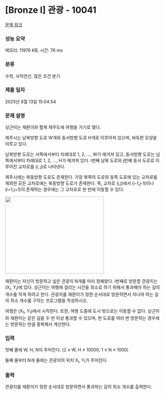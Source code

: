 # [Bronze I] 관광 - 10041 

[문제 링크](https://www.acmicpc.net/problem/10041) 

### 성능 요약

메모리: 11976 KB, 시간: 76 ms

### 분류

수학, 사칙연산, 많은 조건 분기

### 제출 일자

2025년 8월 13일 15:04:54

### 문제 설명

<p>상근이는 재환이와 함께 제주도에 여행을 가기로 했다.</p>

<p>제주시는 남북방향 도로 W개와 동서방향 도로 H개로 이루어져 있으며, 바둑판 모양을 이루고 있다.</p>

<p>남북방향 도로는 서쪽에서부터 차례대로 1, 2, ..., W가 매겨져 있고, 동서방향 도로는 남쪽에서부터 차례대로 1, 2, ..., H가 매겨져 있다. i번째 남북 도로와 j번째 동서 도로로 이루어진 교차로를 (i, j)로 나타낸다.</p>

<p>제주시에는 북동방향 도로도 존재한다. 가장 북쪽의 도로와 동쪽 도로에 있는 교차로를 제외한 모든 교차로에는 북동방향 도로가 존재한다. 즉, 교차로 (i,j)에서 (i-1,j-1)이나 (i+1,j+1)이 존재하는 경우에는 그 교차로로 한 번에 이동할 수 있다.</p>

<p><img alt="" src="https://www.acmicpc.net/upload/images/2014-yo-t3-fig01-ko.png" style="height:250px; width:320px"></p>

<p>재환이는 자신이 방문하고 싶은 관광지 N개를 미리 정해왔다. i번째로 방문할 관광지는 (X<sub>i</sub>, Y<sub>i</sub>)에 있다. 상근이는 여행에 걸리는 시간을 최소로 하기 위해서 통과해야 하는 길의 개수를 적게 하려고 한다. 관광지를 재환이가 정한 순서대로 방문하면서 지나야 하는 길의 최소 개수를 구하는 프로그램을 작성하시오.</p>

<p>여행은 (X<sub>1</sub>, Y<sub>1</sub>)에서 시작한다. 또한, 여행 도중에 도시 밖으로는 이동할 수 없다. 상근이와 재환이는 같은 길을 두 번 이상 통과할 수 있으며, 한 도로를 여러 번 방문하는 경우에는 방문하는 만큼 중복해서 계산한다.</p>

### 입력 

 <p>첫째 줄에 W, H, N이 주어진다. (2 ≤ W, H ≤ 10000, 1 ≤ N ≤ 1000)</p>

<p>둘째 줄부터 N개 줄에는 관광지의 위치 X<sub>i</sub>, Y<sub>i</sub>가 주어진다.</p>

### 출력 

 <p>관광지를 재환이가 정한 순서대로 방문하면서 통과하는 길의 최소 개수를 출력한다. </p>


